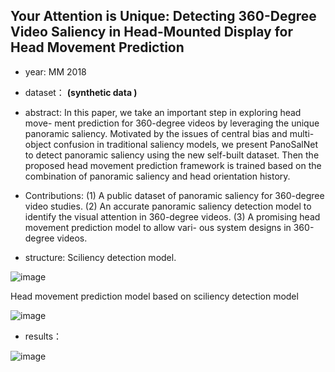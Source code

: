 ## Your Attention is Unique: Detecting 360-Degree Video Saliency in Head-Mounted Display for Head Movement Prediction

- year: MM 2018

- dataset：  **(synthetic data )**  

- abstract: In this paper, we take an important step in exploring head move- ment prediction for 360-degree videos by leveraging the unique panoramic saliency. Motivated by the issues of central bias and multi-object confusion in traditional saliency models, we present PanoSalNet to detect panoramic saliency using the new self-built dataset. Then the proposed head movement prediction framework is trained based on the combination of panoramic saliency and head orientation history. 


- Contributions:
(1) A public dataset of panoramic saliency for 360-degree video studies.
(2) An accurate panoramic saliency detection model to identify the visual attention in 360-degree videos.
(3) A promising head movement prediction model to allow vari- ous system designs in 360-degree videos.

- structure: Sciliency detection model.

![image](https://github.com/VLISLAB/360-DL-Survey/blob/main/Images/saliency%20prediction/HMD_framework1.png)

  Head movement prediction model based on sciliency detection model
  
 ![image](https://github.com/VLISLAB/360-DL-Survey/blob/main/Images/saliency%20prediction/HMD_framework2.png)

- results：

![image](https://github.com/VLISLAB/360-DL-Survey/blob/main/Images/saliency%20prediction/HMD_result.png)
